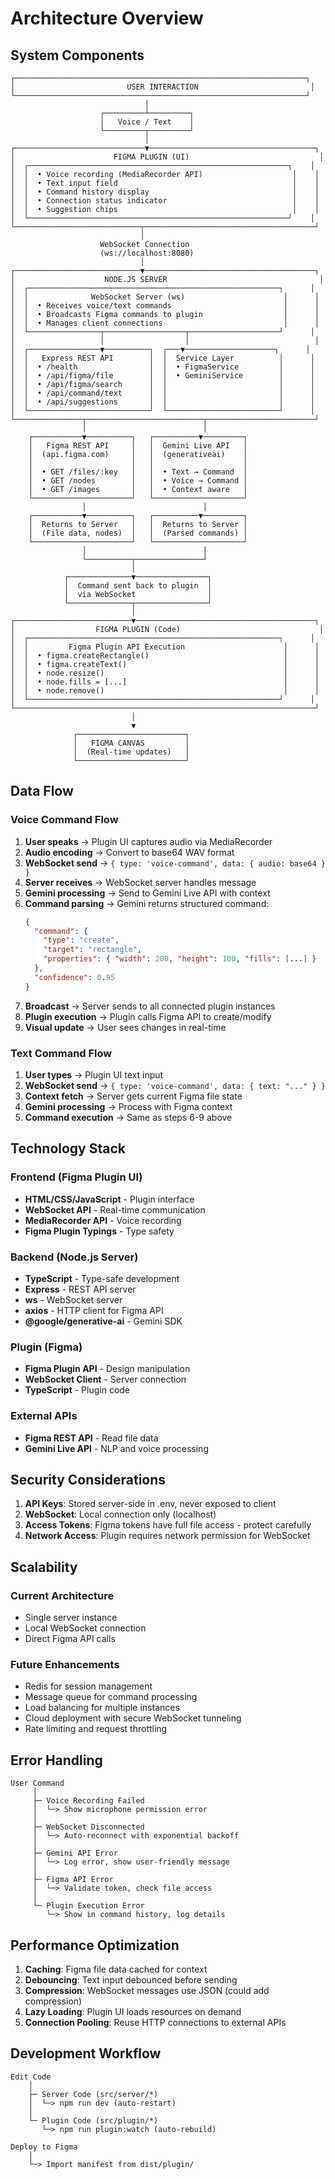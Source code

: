 # Architecture Overview

## System Components

```
┌─────────────────────────────────────────────────────────────────┐
│                         USER INTERACTION                         │
└─────────────────────────────────────────────────────────────────┘
                              │
                    ┌─────────┴─────────┐
                    │   Voice / Text    │
                    └─────────┬─────────┘
                              │
┌─────────────────────────────▼─────────────────────────────────────┐
│                      FIGMA PLUGIN (UI)                             │
│  ┌──────────────────────────────────────────────────────────┐    │
│  │  • Voice recording (MediaRecorder API)                    │    │
│  │  • Text input field                                       │    │
│  │  • Command history display                                │    │
│  │  • Connection status indicator                            │    │
│  │  • Suggestion chips                                       │    │
│  └──────────────────────────────────────────────────────────┘    │
└────────────────────────────┬──────────────────────────────────────┘
                             │
                    WebSocket Connection
                    (ws://localhost:8080)
                             │
┌────────────────────────────▼──────────────────────────────────────┐
│                    NODE.JS SERVER                                  │
│  ┌────────────────────────────────────────────────────────┐      │
│  │              WebSocket Server (ws)                      │      │
│  │  • Receives voice/text commands                         │      │
│  │  • Broadcasts Figma commands to plugin                  │      │
│  │  • Manages client connections                           │      │
│  └────────────────┬──────────────────┬────────────────────┘      │
│                   │                  │                            │
│  ┌────────────────▼──────────┐  ┌───▼────────────────────┐      │
│  │   Express REST API        │  │  Service Layer          │      │
│  │  • /health                │  │  • FigmaService         │      │
│  │  • /api/figma/file        │  │  • GeminiService        │      │
│  │  • /api/figma/search      │  │                         │      │
│  │  • /api/command/text      │  │                         │      │
│  │  • /api/suggestions       │  │                         │      │
│  └───────────────────────────┘  └─────────────────────────┘      │
└───────────────┬──────────────────────────┬────────────────────────┘
                │                          │
    ┌───────────▼──────────┐   ┌──────────▼─────────┐
    │   Figma REST API     │   │  Gemini Live API   │
    │  (api.figma.com)     │   │  (generativeai)    │
    │                      │   │                    │
    │  • GET /files/:key   │   │  • Text → Command  │
    │  • GET /nodes        │   │  • Voice → Command │
    │  • GET /images       │   │  • Context aware   │
    └──────────────────────┘   └────────────────────┘
                │                          │
    ┌───────────▼──────────┐   ┌──────────▼─────────┐
    │  Returns to Server   │   │  Returns to Server │
    │  (File data, nodes)  │   │  (Parsed commands) │
    └──────────────────────┘   └────────────────────┘
                │                          │
                └──────────┬───────────────┘
                           │
            ┌──────────────▼────────────────┐
            │  Command sent back to plugin  │
            │  via WebSocket                │
            └──────────────┬────────────────┘
                           │
┌──────────────────────────▼────────────────────────────────────────┐
│                  FIGMA PLUGIN (Code)                               │
│  ┌────────────────────────────────────────────────────────┐      │
│  │         Figma Plugin API Execution                      │      │
│  │  • figma.createRectangle()                              │      │
│  │  • figma.createText()                                   │      │
│  │  • node.resize()                                        │      │
│  │  • node.fills = [...]                                   │      │
│  │  • node.remove()                                        │      │
│  └────────────────────────────────────────────────────────┘      │
└───────────────────────────────────────────────────────────────────┘
                           │
                           ▼
              ┌────────────────────────┐
              │   FIGMA CANVAS         │
              │  (Real-time updates)   │
              └────────────────────────┘
```

## Data Flow

### Voice Command Flow

1. **User speaks** → Plugin UI captures audio via MediaRecorder
2. **Audio encoding** → Convert to base64 WAV format
3. **WebSocket send** → `{ type: 'voice-command', data: { audio: base64 } }`
4. **Server receives** → WebSocket server handles message
5. **Gemini processing** → Send to Gemini Live API with context
6. **Command parsing** → Gemini returns structured command:
   ```json
   {
     "command": {
       "type": "create",
       "target": "rectangle",
       "properties": { "width": 200, "height": 100, "fills": [...] }
     },
     "confidence": 0.95
   }
   ```
7. **Broadcast** → Server sends to all connected plugin instances
8. **Plugin execution** → Plugin calls Figma API to create/modify
9. **Visual update** → User sees changes in real-time

### Text Command Flow

1. **User types** → Plugin UI text input
2. **WebSocket send** → `{ type: 'voice-command', data: { text: "..." } }`
3. **Context fetch** → Server gets current Figma file state
4. **Gemini processing** → Process with Figma context
5. **Command execution** → Same as steps 6-9 above

## Technology Stack

### Frontend (Figma Plugin UI)
- **HTML/CSS/JavaScript** - Plugin interface
- **WebSocket API** - Real-time communication
- **MediaRecorder API** - Voice recording
- **Figma Plugin Typings** - Type safety

### Backend (Node.js Server)
- **TypeScript** - Type-safe development
- **Express** - REST API server
- **ws** - WebSocket server
- **axios** - HTTP client for Figma API
- **@google/generative-ai** - Gemini SDK

### Plugin (Figma)
- **Figma Plugin API** - Design manipulation
- **WebSocket Client** - Server connection
- **TypeScript** - Plugin code

### External APIs
- **Figma REST API** - Read file data
- **Gemini Live API** - NLP and voice processing

## Security Considerations

1. **API Keys**: Stored server-side in .env, never exposed to client
2. **WebSocket**: Local connection only (localhost)
3. **Access Tokens**: Figma tokens have full file access - protect carefully
4. **Network Access**: Plugin requires network permission for WebSocket

## Scalability

### Current Architecture
- Single server instance
- Local WebSocket connection
- Direct Figma API calls

### Future Enhancements
- Redis for session management
- Message queue for command processing
- Load balancing for multiple instances
- Cloud deployment with secure WebSocket tunneling
- Rate limiting and request throttling

## Error Handling

```
User Command
     │
     ├─ Voice Recording Failed
     │  └─> Show microphone permission error
     │
     ├─ WebSocket Disconnected
     │  └─> Auto-reconnect with exponential backoff
     │
     ├─ Gemini API Error
     │  └─> Log error, show user-friendly message
     │
     ├─ Figma API Error
     │  └─> Validate token, check file access
     │
     └─ Plugin Execution Error
        └─> Show in command history, log details
```

## Performance Optimization

1. **Caching**: Figma file data cached for context
2. **Debouncing**: Text input debounced before sending
3. **Compression**: WebSocket messages use JSON (could add compression)
4. **Lazy Loading**: Plugin UI loads resources on demand
5. **Connection Pooling**: Reuse HTTP connections to external APIs

## Development Workflow

```
Edit Code
    │
    ├─ Server Code (src/server/*)
    │  └─> npm run dev (auto-restart)
    │
    └─ Plugin Code (src/plugin/*)
       └─> npm run plugin:watch (auto-rebuild)

Deploy to Figma
    │
    └─> Import manifest from dist/plugin/
```

